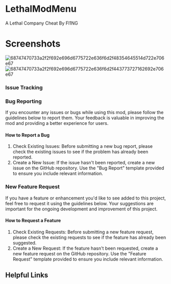 # LethalModMenu
A Lethal Company Cheat By Fl1NG

# Screenshots
![68747470733a2f2f692e696d6775722e636f6d2f48354645514d722e706e67](https://github.com/mergerFan/LethalModMenu/assets/161480841/1c3e1a72-b5d4-4288-a7be-ae7166a6c719)
![68747470733a2f2f692e696d6775722e636f6d2f443773727162692e706e67](https://github.com/mergerFan/LethalModMenu/assets/161480841/e5be614e-9f08-4a7b-83f2-596d7d83f8a1)

### Issue Tracking  
### Bug Reporting

If you encounter any issues or bugs while using this mod, please follow the guidelines below to report them. Your feedback is valuable in improving the mod and providing a better experience for users.

#### How to Report a Bug
  1. Check Existing Issues: Before submitting a new bug report, please check the existing issues to see if the problem has already been reported.
  2. Create a New Issue: If the issue hasn't been reported, create a new issue on the GitHub repository. Use the "Bug Report" template provided to ensure you include relevant information.
### New Feature Request
If you have a feature or enhancement you'd like to see added to this project, feel free to request it using the guidelines below. Your suggestions are important for the ongoing development and improvement of this project.

#### How to Request a Feature
  1. Check Existing Requests: Before submitting a new feature request, please check the existing requests to see if the feature has already been suggested.
  2. Create a New Request: If the feature hasn't been requested, create a new feature request on the GitHub repository. Use the "Feature Request" template provided to ensure you include relevant information.

## Helpful Links

